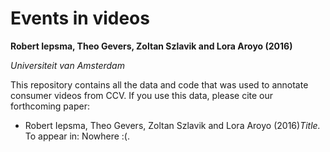 # Events in videos
**Robert Iepsma, Theo Gevers, Zoltan Szlavik and Lora Aroyo (2016)**

*Universiteit van Amsterdam*


This repository contains all the data and code that was used to annotate consumer videos from CCV. If you use this data, please cite our forthcoming paper:

* Robert Iepsma, Theo Gevers, Zoltan Szlavik and Lora Aroyo (2016)*Title.* To appear in: Nowhere :(.
